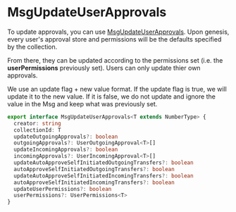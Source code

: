 # MsgUpdateUserApprovals

To update approvals, you can use [MsgUpdateUserApprovals](https://bitbadges.github.io/bitbadgesjs/packages/proto/docs/interfaces/MsgUpdateUserApprovals.html). Upon genesis, every user's approval store and permissions will be the defaults specified by the collection.&#x20;

From there, they can be updated according to the permissions set (i.e. the **userPermissions** previously set). Users can only update thier own approvals.

We use an update flag + new value format. If the update flag is true, we will update it to the new value. If it is false, we do not update and ignore the value in the Msg and keep what was previously set.

```typescript
export interface MsgUpdateUserApprovals<T extends NumberType> {
  creator: string
  collectionId: T
  updateOutgoingApprovals?: boolean
  outgoingApprovals?: UserOutgoingApproval<T>[]
  updateIncomingApprovals?: boolean
  incomingApprovals?: UserIncomingApproval<T>[]
  updateAutoApproveSelfInitiatedOutgoingTransfers?: boolean
  autoApproveSelfInitiatedOutgoingTransfers?: boolean
  updateAutoApproveSelfInitiatedIncomingTransfers?: boolean
  autoApproveSelfInitiatedIncomingTransfers?: boolean
  updateUserPermissions?: boolean
  userPermissions?: UserPermissions<T>
}
```

